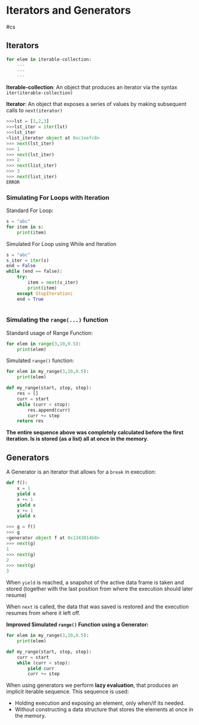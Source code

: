 # Iterators and Generators
#cs 


## Iterators


```python
for elem in iterable-collection:
	---
	---
	---
```


**Iterable-collection**: An object that produces an iterator via the syntax `iter(iterable-collection)`

**Iterator**: An object that exposes a series of values by making subsequent calls to `next(iterator)`


```python
>>>lst = [1,2,3]
>>>lst_iter = iter(lst)
>>>lst_iter
<list_iterator object at 0xc1eefc8>
>>> next(lst_iter)
>>> 1
>>> next(lst_iter)
>>> 2
>>> next(list_iter)
>>> 3
>>> next(list_iter)
ERROR
```

### Simulating For Loops with Iteration

Standard For Loop:
```python
s = "abc"
for item in s:
	print(item)
```


Simulated For Loop using While and Iteration
```python
s = "abc"
s_iter = iter(s)
end = False
while (end == false):
	try:
		item = next(s_iter)
		print(item)
	except StopIteration:
	end = True
	
```

### Simulating the `range(...)` function

Standard usage of Range Function:
```python
for elem in range(3,10,0.5):
	print(elem)
```


Simulated `range()` function:
```python
for elem in my_range(3,10,0.5):
	print(elem)

def my_range(start, stop, step):
	res = []
	curr = start
	while (curr < stop):
		res.append(curr)
		curr += step
	return res
```

**The entire sequence above was completely calculated before the first iteration. ls is stored (as a list) all at once in the memory**. 


## Generators

A Generator is an iterator that allows for a  `break`  in execution:

```python 
def f():
	x = 1
	yield x
	x += 1
	yield x
	x += 1
	yield x

>>> g = f()
>>> g
<generator object f at 0x1343814b8>
>>> next(g)
1
>>> next(g)
2
>>> next(g)
3
```

When `yield` is reached, a snapshot of the active data frame is taken and stored (together with the last position from where the execution should later resume)

When `next` is called, the data that was saved is restored and the execution resumes from where it left off.


**Improved Simulated `range()` Function using a Generator:**

```python
for elem in my_range(3,10,0.5):
	print(elem)

def my_range(start, stop, step):
	curr = start
	while (curr < stop):
		yield curr
		curr += step
```

When using generators we perform **lazy evaluation**, that produces an implicit iterable sequence. This sequence is used:

- Holding execution and exposing an element, only when/if its needed. 
- Without constructing a data structure that stores the elements at once in the memory.